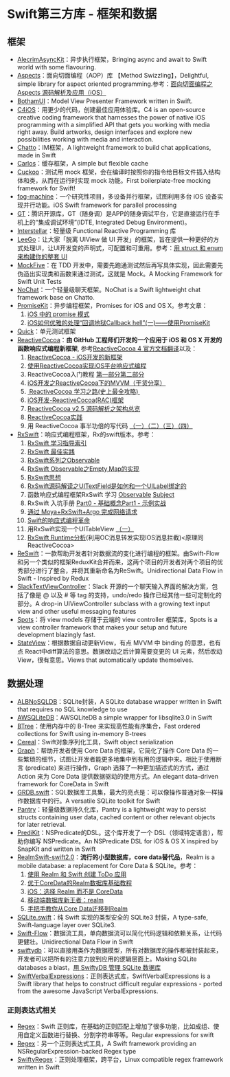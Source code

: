 # Swift第三方库 - 框架和数据
## 框架
- [AlecrimAsyncKit][1]：异步执行框架，Bringing async and await to Swift world with some flavouring.
- [Aspects][2]：面向切面编程（AOP）库 【Method Swizzling】，Delightful, simple library for aspect oriented programming.参考：[面向切面编程之 Aspects 源码解析及应用（iOS）][3]
- [BothamUI][4]：Model View Presenter Framework written in Swift.
- [C4iOS][5]：用更少的代码，创建最佳应用体验库。C4 is an open-source creative coding framework that harnesses the power of native iOS programming with a simplified API that gets you working with media right away. Build artworks, design interfaces and explore new possibilities working with media and interaction.
- [Chatto][6]：IM框架，A lightweight framework to build chat applications, made in Swift
- [Carlos][7]：缓存框架，A simple but flexible cache
- [Cuckoo][8]：测试用 mock 框架，会在编译时按照你的指令给目标文件插入结构体和类，从而在运行时实现 mock 功能。First boilerplate-free mocking framework for Swift!
- [fog-machine][9]：一个研究性项目，多设备并行框架，试图利用多台 iOS 设备实现并行功能。iOS Swift framework for parallel processing
- [GT][10]：腾讯开源库，GT（随身调）是APP的随身调试平台，它是直接运行在手机上的“集成调试环境”(IDTE, Integrated Debug Environment)。
- [Interstellar][11]：轻量级 Functional Reactive Programming 库
- [LeeGo][12]：让大家「脱离 UIView 做 UI 开发」的框架，旨在提供一种更好的方式处理UI，让UI开发变的声明式，可配置和可重用。参考：[用 struct 和 enum 来构建你的整套 UI][13]
- [MockFive][14]：在 TDD 开发中，需要先跑通测试然后再写具体实现，因此需要先伪造出实现类和函数来通过测试，这就是 Mock。A Mocking Framework for Swift Unit Tests
- [NoChat][15]：一个轻量级聊天框架。NoChat is a Swift lightweight chat framework base on Chatto.
- [PromiseKit][16]：异步编程框架，Promises for iOS and OS X。参考文章：
	1. [iOS 中的 promise 模式][17]
	2. [iOS如何优雅的处理“回调地狱Callback hell”(一)——使用PromiseKit][18]
- [Quick][19]：单元测试框架
- [ReactiveCocoa][20]：**由 GitHub 工程师们开发的一个应用于 iOS 和 OS X 开发的函数响应式编程新框架**, 参考[ReactiveCocoa 4 官方文档翻译][21]以及：
	1. [ReactiveCocoa - iOS开发的新框架][22]
	2. [使用ReactiveCocoa实现iOS平台响应式编程][23]
	2. ReactiveCocoa入门教程 [第一部分][24][第二部分][25]
	3. [iOS开发之ReactiveCocoa下的MVVM（干货分享）][26]
	4. [ ReactiveCocoa 学习之路(史上最全攻略) ][27]
	5. [iOS开发-ReactiveCocoa(RAC)框架][28]
	6. [ReactiveCocoa v2.5 源码解析之架构总览][29]
	7. [ReactiveCocoa实践][30]
	8. 用 ReactiveCocoa 事半功倍的写代码 [（一）][31][（二）][32][（三）][33][（四）][34]
- [RxSwift][35]：响应式编程框架，Rx的swift版本。参考：
	1. [RxSwift 学习指导索引][36]
	2. [RxSwift 最佳实践][37]
	1. [RxSwift系列之Observable][38]
	2. [RxSwift Observable之Empty,Map的实现][39]
	3. [RxSwift思想][40]
	4. [RxSwift源码解读之UITextField是如何和一个UILabel绑定的][41]
	5. 函数响应式编程框架RxSwift 学习 [Observable][42] [Subject][43]
	6. RxSwift 入坑手册 [Part0 - 基础概念][44][Part1 - 示例实战][45]
	7. [通过 Moya+RxSwift+Argo 完成网络请求][46]
	8. [Swift的响应式编程革命][47]
	9. 用RxSwift实现一个UITableView [（一）][48]
	10. [RxSwift Runtime分析][49](利用OC消息转发实现IOS消息拦截)\<原理同ReactiveCocoa\>
- [ReSwift][50]：一款帮助开发者针对数据流的变化进行编程的框架。由Swift-Flow和另一个类似的框架ReduxKit合并而来，这两个项目的开发者对两个项目的优秀部分进行了整合，并将其重新命名为ReSwift。Unidirectional Data Flow in Swift - Inspired by Redux
- [SlackTextViewController][51]：Slack 开源的一个聊天输入界面的解决方案，包括了像是 @ 以及 # 等 tag 的支持，undo/redo 操作已经其他一些可定制化的部分。A drop-in UIViewController subclass with a growing text input view and other useful messaging features
- [Spots][52]：将 view models 存储于云端的 view controller 框架库，Spots is a view controller framework that makes your setup and future development blazingly fast.
- [StateView][53]：根据数据自动更新View，有点 MVVM 中 binding 的意思，也有点 React中diff算法的意思。数据改动之后计算需要变更的 UI 元素，然后改动 View，很有意思。Views that automatically update themselves.

## 数据处理
- [ALBNoSQLDB][54]：SQLite封装，A SQLite database wrapper written in Swift that requires no SQL knowledge to use
- [AWSQLiteDB][55]：AWSQLiteDB a simple wrapper for libsqlite3.0 in Swift
- [BTree][56]：使用内存中的 B-Tree 来实现高性能有序集合，Fast ordered collections for Swift using in-memory B-trees
- [Cereal][57]：Swift对象序列化工具，Swift object serialization
- [Graph][58]：帮助开发者使用 Core Data 的框架，它简化了操作 Core Data 的一些繁琐的细节，试图让开发者能更多地集中到有用的逻辑中来。相比于使用断言 (predicate) 来进行操作，Graph 选择了一种更加描述式的方式，通过 Action 来为 Core Data 提供数据驱动的使用方式。An elegant data-driven framework for CoreData in Swift
- [GRDB.swift][59]：SQL数据库工具集，最大的亮点是：可以像操作普通对象一样操作数据库中的行。A versatile SQLite toolkit for Swift
- [Pantry][60]：轻量级数据持久化库，Pantry is a lightweight way to persist structs containing user data, cached content or other relevant objects for later retrieval.
- [PrediKit][61]：NSPredicate的DSL。这个库开发了一个 DSL（领域特定语言），帮助你编写 NSPredicate。An NSPredicate DSL for iOS & OS X inspired by SnapKit and written in Swift
- [RealmSwift-swift2.0][62]：**流行的小型数据库，core data替代品**，Realm is a mobile database: a replacement for Core Data & SQLite。参考：
	1. [使用 Realm 和 Swift 创建 ToDo 应用][63]
	2. [优于CoreData的Realm数据库基础教程][64]
	3. [iOS：选择 Realm 而不是 CoreData][65]
	4. [移动端数据库新王者：realm][66]
	5. [手把手教你从Core Data迁移到Realm][67]
- [SQLite.swift][68]：纯 Swift 实现的类型安全的 SQLite3 封装，A type-safe, Swift-language layer over SQLite3.
- [Swift-Flow][69]：数据流工具，单向数据流可以简化代码逻辑和依赖关系，让代码更健壮。Unidirectional Data Flow in Swift
- [swiftydb][70]：可以直接用类作为数据模型，所有对数据库的操作都被封装起来，开发者可以把所有的注意力放到应用的逻辑层面上。Making SQLite databases a blast，[用 SwiftyDB 管理 SQLite 数据库][71]
- [SwiftVerbalExpressions][72]：正则表达式库，SwiftVerbalExpressions is a Swift library that helps to construct difficult regular expressions - ported from the awesome JavaScript VerbalExpressions.

### 正则表达式相关
- [Regex][73]：Swift 正则库，在基础的正则匹配上增加了很多功能，比如成组、使用自定义函数进行替换、分割字符串等等。Regular expressions for swift
- [Regex][74]：另一个正则表达式工具，A Swift framework providing an NSRegularExpression-backed Regex type
- [SwiftyRegex][75]：正则处理框架，跨平台，Linux compatible regex framework written in Swift

[1]:	https://github.com/Alecrim/AlecrimAsyncKit "AlecrimAsyncKit"
[2]:	https://github.com/steipete/Aspects "Aspects"
[3]:	http://toutiao.io/j/k2s273 "面向切面编程之 Aspects 源码解析及应用（iOS）"
[4]:	https://github.com/Karumi/BothamUI "BothamUI"
[5]:	https://github.com/C4Framework/C4iOS "C4iOS"
[6]:	https://github.com/badoo/Chatto "Chatto"
[7]:	https://github.com/WeltN24/Carlos "Carlos"
[8]:	https://github.com/SwiftKit/Cuckoo "Cuckoo"
[9]:	https://github.com/ngageoint/fog-machine "fog-machine"
[10]:	https://github.com/TencentOpen/GT "GT"
[11]:	https://github.com/JensRavens/Interstellar "Interstellar"
[12]:	https://github.com/wangshengjia/LeeGo "LeeGo"
[13]:	http://allblue.me/swift/2016/05/26/LeeGo-chinese-version/
[14]:	https://github.com/DeliciousRaspberryPi/MockFive "MockFive"
[15]:	https://github.com/little2s/NoChat "NoChat"
[16]:	https://github.com/mxcl/PromiseKit "PromiseKit"
[17]:	http://nathanli.cn/2015/11/15/ios-%E4%B8%AD%E7%9A%84-promise-%E6%A8%A1%E5%BC%8F/ "iOS 中的 promise 模式"
[18]:	http://www.jianshu.com/p/f060cfd52f17 "iOS如何优雅的处理“回调地狱Callback hell”(一)——使用PromiseKit"
[19]:	https://github.com/Quick/Quick "Quick"
[20]:	https://github.com/ReactiveCocoa/ReactiveCocoa "ReactiveCocoa"
[21]:	http://www.jianshu.com/p/226f33fcce51 "ReactiveCocoa 4 官方文档翻译"
[22]:	http://www.devtang.com/blog/2014/02/11/reactivecocoa-introduction
[23]:	http://www.itiger.me/?p=38
[24]:	http://www.cnblogs.com/tmacforever/p/4878180.html "ReactiveCocoa入门教程——第一部分(转)"
[25]:	http://www.cnblogs.com/tmacforever/p/4882462.html "ReactiveCocoa入门教程——第二部分(转)"
[26]:	http://www.cnblogs.com/ludashi/p/4925042.html "iOS开发之ReactiveCocoa下的MVVM（干货分享）"
[27]:	http://runningyoung.github.io/ios/ReactiveCocoa/ "ReactiveCocoa 学习之路(史上最全攻略)"
[28]:	http://yimouleng.com/2015/12/20/ios-ReactiveCocoa/ "iOS开发-ReactiveCocoa(RAC)框架"
[29]:	http://blog.leichunfeng.com/blog/2015/12/25/reactivecocoa-v2-dot-5-yuan-ma-jie-xi-zhi-jia-gou-zong-lan/ "ReactiveCocoa v2.5 源码解析之架构总览"
[30]:	http://beice1990.duapp.com/reactivecocoashi-jian/ "ReactiveCocoa实践"
[31]:	http://fengjian0106.github.io/2016/04/17/The-Power-Of-Composition-In-FRP-Part-1/ "用 ReactiveCocoa 事半功倍的写代码（一）"
[32]:	http://fengjian0106.github.io/2016/04/26/The-Power-Of-Composition-In-FRP-Part-2/ "用 ReactiveCocoa 事半功倍的写代码（二）"
[33]:	http://fengjian0106.github.io/2016/04/28/The-Power-Of-Composition-In-FRP-Part-3/ "用 ReactiveCocoa 事半功倍的写代码（三）"
[34]:	http://fengjian0106.github.io/2016/05/03/The-Power-Of-Composition-In-FRP-Part-4/ "用 ReactiveCocoa 事半功倍的写代码（四）"
[35]:	https://github.com/ReactiveX/RxSwift "RxSwift"
[36]:	http://t.swift.gg/d/2-rxswift
[37]:	https://github.com/ipader/SwiftGuide/wiki/RxSwift%20%E6%9C%80%E4%BD%B3%E5%AE%9E%E8%B7%B5 "RxSwift 最佳实践"
[38]:	http://fengdeng.github.io/blog/2016/01/12/rxswiftxi-lie-zhi-observable/ "RxSwift系列之Observable"
[39]:	http://fengdeng.github.io/blog/2016/01/13/rxswift-observablezhi-just/ "RxSwift Observable之Empty,Map的实现"
[40]:	http://fengdeng.github.io/blog/2016/01/19/rxswiftsi-xiang/ "RxSwift思想"
[41]:	http://fengdeng.github.io/blog/2016/01/22/rxswift-dao-di-[?]-ge-uitextfieldshi-ru-he-he-[?]-ge-uilabelbang-ding-de/ "RxSwift源码解读之UITextField是如何和一个UILabel绑定的"
[42]:	http://www.jianshu.com/p/2351ba7f22e4 "函数响应式编程框架RxSwift 学习——Observable"
[43]:	http://www.jianshu.com/p/209cae2a54a1 "函数响应式编程框架RxSwift 学习——Subject"
[44]:	http://blog.callmewhy.com/2015/09/21/rxswift-getting-started-0/ "RxSwift 入坑手册 Part0 - 基础概念"
[45]:	http://blog.callmewhy.com/2015/09/23/rxswift-getting-started-1/ "RxSwift 入坑手册 Part1 - 示例实战"
[46]:	http://blog.callmewhy.com/2015/11/01/moya-rxswift-argo-lets-go/ "通过 Moya+RxSwift+Argo 完成网络请求"
[47]:	http://mp.weixin.qq.com/s?__biz=MzA3ODg4MDk0Ng==&mid=2651112245&idx=1&sn=6536b90c09651380ec2009eb46ed9281#rd
[48]:	http://www.jianshu.com/p/d57ff2b3e0d4 "【RxSwift系列】用RxSwift实现一个UITableView（一）"
[49]:	http://www.jianshu.com/p/77acd1bba906
[50]:	https://github.com/ReSwift/ReSwift "ReSwift"
[51]:	https://github.com/slackhq/SlackTextViewController "SlackTextViewController"
[52]:	https://github.com/hyperoslo/Spots "Spots"
[53]:	https://github.com/sahandnayebaziz/StateView "StateView"
[54]:	https://github.com/AaronBratcher/ALBNoSQLDB
[55]:	https://github.com/adow/AWSQLiteDB "AWSQLiteDB"
[56]:	https://github.com/lorentey/BTree "BTree"
[57]:	https://github.com/Weebly/Cereal "Cereal"
[58]:	https://github.com/CosmicMind/Graph "Graph"
[59]:	https://github.com/groue/GRDB.swift "GRDB.swift"
[60]:	https://github.com/nickoneill/Pantry "Pantry"
[61]:	https://github.com/KrakenDev/PrediKit "PrediKit"
[62]:	https://github.com/realm/realm-cocoa/tree/master/RealmSwift-swift2.0 "RealmSwift-swift2.0"
[63]:	http://swift.gg/2015/12/08/building-a-todo-app-using-realm-and-swift/ "使用 Realm 和 Swift 创建 ToDo 应用"
[64]:	http://www.cnblogs.com/jgCho/p/5286444.html "优于CoreData的Realm数据库基础教程"
[65]:	http://swift.gg/2015/12/08/ios-realm-instead-of-coredata/ "iOS：选择 Realm 而不是 CoreData"
[66]:	http://www.jianshu.com/p/2b4388cf2a2d "移动端数据库新王者：realm"
[67]:	http://www.jianshu.com/p/d79b2b1bfa72 "手把手教你从Core Data迁移到Realm"
[68]:	https://github.com/stephencelis/SQLite.swift "SQLite.swift"
[69]:	https://github.com/Swift-Flow/Swift-Flow "Swift-Flow"
[70]:	https://github.com/Oyvindkg/swiftydb "swiftydb"
[71]:	http://swift.gg/2016/05/17/swiftydb/ "用 SwiftyDB 管理 SQLite 数据库"
[72]:	https://github.com/VerbalExpressions/SwiftVerbalExpressions "SwiftVerbalExpressions"
[73]:	https://github.com/crossroadlabs/Regex "Regex"
[74]:	https://github.com/sharplet/Regex "Regex"
[75]:	https://github.com/maxadamski/SwiftyRegex "SwiftyRegex"